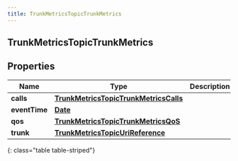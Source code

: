 ```yaml
---
title: TrunkMetricsTopicTrunkMetrics
---
```

## TrunkMetricsTopicTrunkMetrics

## Properties

|Name | Type | Description | Notes|
|------------ | ------------- | ------------- | -------------|
| **calls** | [**TrunkMetricsTopicTrunkMetricsCalls**](TrunkMetricsTopicTrunkMetricsCalls.html) |  | [optional] |
| **eventTime** | [**Date**](Date.html) |  | [optional] |
| **qos** | [**TrunkMetricsTopicTrunkMetricsQoS**](TrunkMetricsTopicTrunkMetricsQoS.html) |  | [optional] |
| **trunk** | [**TrunkMetricsTopicUriReference**](TrunkMetricsTopicUriReference.html) |  | [optional] |
{: class="table table-striped"}


